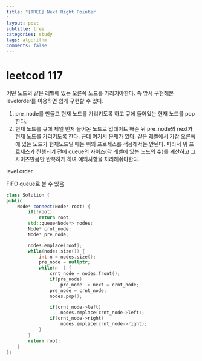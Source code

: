 ```yaml
---
title: "[TREE] Next Right Pointer
"
layout: post
subtitle: tree
categories: study
tags: algorithm
comments: false
---
```


# leetcod 117
어떤 노드의 같은 레벨에 있는 오른쪽 노드를 가리키야한다. 즉 앞서 구현해본 levelorder를 이용하면 쉽게 구현할 수 있다.
1. pre_node를 만들고 현재 노드를 가리키도록 하고 큐에 들어있는 현재 노드를 pop한다. 
2. 현재 노드를 큐에 제일 먼저 들어온 노드로 업데이트 해준 뒤 pre_node의 next가 현재 노드를 가리키도록 한다.
근데 여기서 문제가 있다. 같은 레벨에서 가장 오른쪽에 있는 노드가 현재노드일 때는 위의 프로세스를 적용해서는 안된다. 따라서
위 프로세스가 진행되기 전에 queue의 사이즈(각 레벨에 있는 노드의 수)를 계산하고 그 사이즈만큼만 반복하게 하여 예외사항을
처리해줘야한다.

level order

FIFO queue로 볼 수 있음
```cpp
class Solution {
public:
    Node* connect(Node* root) {
        if(!root)
            return root;
        std::queue<Node*> nodes;
        Node* crnt_node;
        Node* pre_node;

        nodes.emplace(root);
        while(nodes.size()) {
            int n = nodes.size();
            pre_node = nullptr;
            while(n--) {
                crnt_node = nodes.front();
                if(pre_node)
                    pre_node -> next = crnt_node;
                pre_node = crnt_node;
                nodes.pop();

                if(crnt_node->left)
                    nodes.emplace(crnt_node->left);
                if(crnt_node->right)
                    nodes.emplace(crnt_node->right);
            }
        }
        return root;
    }
};
```